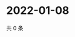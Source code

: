 # 2022-01-08

共 0 条

<!-- BEGIN WEIBO -->
<!-- 最后更新时间 Sat Jan 08 2022 23:01:02 GMT+0800 (China Standard Time) -->

<!-- END WEIBO -->
